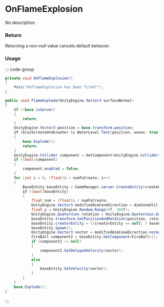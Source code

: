 <Badge type="danger" text="Carbon Compatible"/><Badge type="warning" text="Oxide Compatible"/>
# OnFlameExplosion
No description.
### Return
Returning a non-null value cancels default behavior.

### Usage
::: code-group
```csharp [Example]
private void OnFlameExplosion()
{
	Puts("OnFlameExplosion has been fired!");
}
```
```csharp [Source — Assembly-CSharp @ FlameExplosive]
public void FlameExplode(UnityEngine.Vector3 surfaceNormal)
{
	if (!base.isServer)
	{
		return;
	}
	UnityEngine.Vector3 position = base.transform.position;
	if (blockCreateUnderwater && WaterLevel.Test(position, waves: true, volumes: false))
	{
		base.Explode();
		return;
	}
	UnityEngine.Collider component = GetComponent<UnityEngine.Collider>();
	if ((bool)component)
	{
		component.enabled = false;
	}
	for (int i = 0; (float)i < numToCreate; i++)
	{
		BaseEntity baseEntity = GameManager.server.CreateEntity(createOnExplode.resourcePath, position);
		if ((bool)baseEntity)
		{
			float num = (float)i / numToCreate;
			UnityEngine.Vector3 modifiedAimConeDirection = AimConeUtil.GetModifiedAimConeDirection(spreadAngle * spreadCurve.Evaluate(num), surfaceNormal);
			float y = UnityEngine.Random.Range(0f, 360f);
			UnityEngine.Quaternion rotation = UnityEngine.Quaternion.Euler(0f, y, 0f);
			baseEntity.transform.SetPositionAndRotation(position, rotation);
			baseEntity.creatorEntity = ((creatorEntity == null) ? baseEntity : creatorEntity);
			baseEntity.Spawn();
			UnityEngine.Vector3 vector = modifiedAimConeDirection.normalized * UnityEngine.Random.Range(minVelocity, maxVelocity) * velocityCurve.Evaluate(num * UnityEngine.Random.Range(1f, 1.1f));
			FireBall component2 = baseEntity.GetComponent<FireBall>();
			if (component2 != null)
			{
				component2.SetDelayedVelocity(vector);
			}
			else
			{
				baseEntity.SetVelocity(vector);
			}
		}
	}
	base.Explode();
}

```
:::
